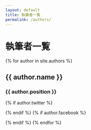```yaml
---
layout: default
title: 執筆者一覧
permalink: /authors/
---
```

<h1>執筆者一覧</h1>
{% for author in site.authors %}
  <h2>{{ author.name }}</h2>
  <h3>{{ author.position }}</h3>
  {% if author.twitter %}
    <p><a href="https://twitter.com/{{ author.twitter }}" target="_blank" rel="noopener" role="link" aria-label="Twitter"><i class="fa-twitter fa-2x"></i></a></p>
  {% endif %}
  {% if author.facebook %}
    <p><a href="https://www.facebook.com/{{ author.facebook }}" target="_blank" rel="noopener" role="link" aria-label="Facebook"><i class="fa-facebook fa-2x"></i></a></p>
  {% endif %}
{% endfor %}

